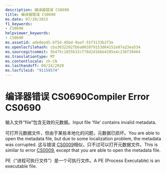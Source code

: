 ```yaml
---
description: 编译器错误 CS0690
title: 编译器错误 CS0690
ms.date: 07/20/2015
f1_keywords:
- CS0690
helpviewer_keywords:
- CS0690
ms.assetid: ade0ee45-bf5d-45bd-9aaf-55f3133b2f3e
ms.openlocfilehash: cba3032202fb6a002079153d64152e87a23ea534
ms.sourcegitcommit: 5b475c1855b32cf78d2d1bbb4295e4c236f39464
ms.translationtype: MT
ms.contentlocale: zh-CN
ms.lasthandoff: 09/24/2020
ms.locfileid: "91159574"
---
```

# <a name="compiler-error-cs0690"></a><span data-ttu-id="c516d-103">编译器错误 CS0690</span><span class="sxs-lookup"><span data-stu-id="c516d-103">Compiler Error CS0690</span></span>

<span data-ttu-id="c516d-104">输入文件“file”包含无效的元数据。</span><span class="sxs-lookup"><span data-stu-id="c516d-104">Input file 'file' contains invalid metadata.</span></span>  
  
 <span data-ttu-id="c516d-105">可打开元数据文件，但由于某些本地化的问题，元数据已损坏。</span><span class="sxs-lookup"><span data-stu-id="c516d-105">You are able to open the metadata file, but due to some localization problem, the metadata was corrupted.</span></span> <span data-ttu-id="c516d-106">这与错误 [CS0009](./cs0009.md)相似，只不过可以打开元数据文件。</span><span class="sxs-lookup"><span data-stu-id="c516d-106">This is similar to error [CS0009](./cs0009.md), except that you are able to open the metadata file.</span></span>  
  
 <span data-ttu-id="c516d-107">PE（“进程可执行文件”）是一个可执行文件。</span><span class="sxs-lookup"><span data-stu-id="c516d-107">A PE (Process Executable) is an executable file.</span></span>
